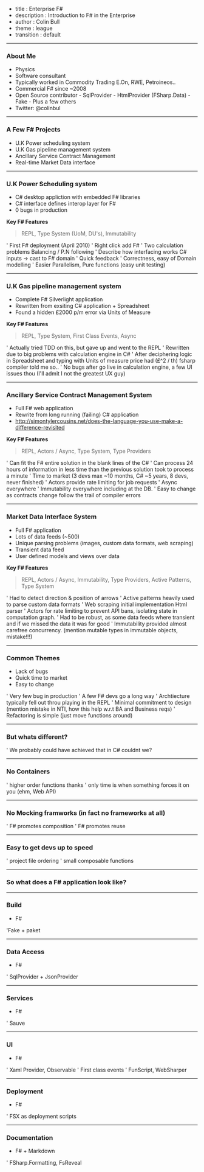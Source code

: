 - title : Enterprise F#
- description : Introduction to F# in the Enterprise 
- author : Colin Bull
- theme : league
- transition : default

***

### About Me 

- Physics
- Software consultant
- Typically worked in Commodity Trading E.On, RWE, Petroineos..
- Commercial F# since ~2008
- Open Source contributor
        - SqlProvider
        - HtmlProvider (FSharp.Data)
        - Fake
        - Plus a few others
- Twitter: @colinbul

***

### A Few F# Projects

- U.K Power scheduling system
- U.K Gas pipeline management system
- Ancillary Service Contract Management
- Real-time Market Data interface

***

### U.K Power Scheduling system

- C# desktop appliction with embedded F# libraries 
- C# interface defines interop layer for F#
- 0 bugs in production

**Key F# Features**
> REPL, Type System (UoM, DU's), Immutability 

' First F# deployment (April 2010)
' Right click add F#
' Two calculation problems Balancing / P.N following
' Describe how interfacing works C# inputs -> cast to F# domain 
' Quick feedback
' Correctness, easy of Domain modelling
' Easier Parallelism, Pure functions (easy unit testing)

***

### U.K Gas pipeline management system

- Complete F# Silverlight application
- Rewritten from exsiting C# application + Spreadsheet
- Found a hidden £2000 p/m error via Units of Measure

**Key F# Features**
> REPL, Type System, First Class Events, Async

' Actually tried TDD on this, but gave up and went to the REPL
' Rewritten due to big problems with calculation engine in C#
' After deciphering logic in Spreadsheet and typing with Units of measure price had (£^2 / th) fsharp compiler told me so.. 
' No bugs after go live in calculation engine, a few UI issues thou (I'll admit I not the greatest UX guy)

***

### Ancillary Service Contract Management System

- Full F# web application 
- Rewrite from long running (failing) C# application
- http://simontylercousins.net/does-the-language-you-use-make-a-difference-revisited

**Key F# Features**
> REPL, Actors / Async, Type System, Type Providers

' Can fit the F# entire solution in the blank lines of the C#
' Can process 24 hours of information in less time than the previous solution took to process a minute
' Time to market (3 devs max ~10 months, C# ~5 years, 8 devs, never finished)
' Actors provide rate limiting for job requests
' Async everywhere
' Immutability everywhere including at the DB.
' Easy to change as contracts change follow the trail of compiler errors

***

### Market Data Interface System

- Full F# application
- Lots of data feeds (~500)
- Unique parsing problems (images, custom data formats, web scraping)
- Transient data feed
- User defined models and views over data

**Key F# Features**
> REPL, Actors / Async, Immutability, Type Providers, Active Patterns, Type System

' Had to detect direction & position of arrows
' Active patterns heavily used to parse custom data formats
' Web scraping initial implementation Html parser
' Actors for rate limiting to prevent API bans, isolating state in computation graph.
' Had to be robust, as some data feeds where transient and if we missed the data it was for good
' Immutability provided almost carefree concurrency. (mention mutable types in immutable objects, mistake!!!)

***

### Common Themes

- Lack of bugs
- Quick time to market
- Easy to change 

' Very few bug in production
' A few F# devs go a long way
' Archtiecture typically fell out throu playing in the REPL
' Minimal commitment to design (mention mistake in NTI, how this help w.r.t BA and Business reqs)
' Refactoring is simple (just move functions around)

***

### But whats different?

' We probably could have achieved that in C# couldnt we?

***

### No Containers

' higher order functions thanks
' only time is when something forces it on you (ehm, Web API)

***

### No Mocking framworks (in fact no frameworks at all)

' F# promotes composition
' F# promotes reuse

***

### Easy to get devs up to speed

' project file ordering
' small composable functions

***

### So what does a F# application look like?

***

### Build

- F#

'Fake + paket

***

### Data Access

- F#

' SqlProvider + JsonProvider

***

### Services

- F#

' Sauve

***

### UI

- F#

' Xaml Provider, Observable
' First class events
' FunScript, WebSharper

***

### Deployment

- F#

' FSX as deployment scripts
***

### Documentation

- F# + Markdown

' FSharp.Formatting, FsReveal







